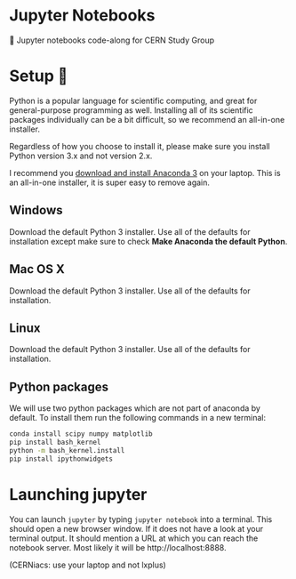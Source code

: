 # Jupyter Notebooks
:notebook: Jupyter notebooks code-along for CERN Study Group


# Setup :construction:
Python is a popular language for scientific computing, and great for general-purpose programming as well. Installing all of its scientific packages individually can be a bit difficult, so we recommend an all-in-one installer.

Regardless of how you choose to install it, please make sure you install Python version 3.x and not version 2.x.

I recommend you [download and install Anaconda 3](https://store.continuum.io/cshop/anaconda/) on your laptop.
This is an all-in-one installer, it is super easy to remove again.

## Windows
Download the default Python 3 installer. Use all of the defaults for installation except make sure to check **Make Anaconda the default Python**.

## Mac OS X
Download the default Python 3 installer. Use all of the defaults for installation.

## Linux
Download the default Python 3 installer. Use all of the defaults for installation.

## Python packages
We will use two python packages which are not part of anaconda by
default. To install them run the following commands in a new
terminal:
```bash
conda install scipy numpy matplotlib
pip install bash_kernel
python -m bash_kernel.install
pip install ipythonwidgets
```

# Launching jupyter
You can launch `jupyter` by typing `jupyter notebook` into a terminal. This
should open a new browser window. If it does not have a look at your
terminal output. It should mention a URL at which you can reach the
notebook server. Most likely it will be http://localhost:8888.

(CERNiacs: use your laptop and not lxplus)
